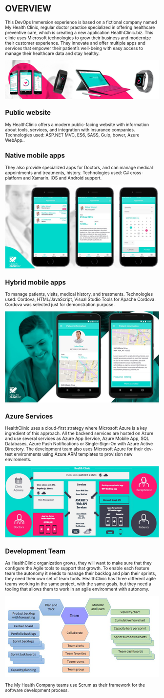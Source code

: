 # OVERVIEW

This DevOps Immersion experience is based on a fictional company named My Health Clinic, regular doctor practice specialized in offering healthcare preventive care,  which is creating a new application HealthClinic.biz. This clinic uses Microsoft technologies to grow their business and modernize their customer experience. They innovate and offer multiple apps and services that empower their patient’s well-being with easy access to manage their healthcare data and stay healthy.

![](img/image1.jpg)

## Public website

My HealthClinic offers a modern public-facing  website with information about tools, services, and integration with insurance companies. 
Technologies used: ASP.NET MVC, ES6, SASS, Gulp, bower, Azure WebApp..

## Native mobile apps

They also provide specialized apps for Doctors, and can manage medical appointments and treatments, history.
Technologies used: C# cross-platform and Xamarin. iOS and Android support.

![](img/image2.jpg)

## Hybrid mobile apps 

To manage patients, visits, medical history, and treatments.
Technologies used: Cordova, HTML/JavaScript, Visual Studio Tools for Apache Cordova. Cordova was selected just for demonstration purpose.

![](img/image3.jpg)

## Azure Services

HealthClinic uses a cloud-first strategy where Microsoft Azure is a key ingredient of this approach.
All the backend services are hosted on Azure and use several services as Azure App Service, Azure Mobile App, SQL Databases, Azure Push Notifications or Single-Sign-On with Azure Active Directory. 
The development team also uses Microsoft Azure for their dev-test environments using Azure ARM templates to provision new enviroments.

![](img/image4.jpg)

## Development Team

As HealthClinic organization grows, they will want to make sure that they configure the Agile tools to support that growth. To enable each feature team the autonomy it needs to manage their backlog and plan their sprints, they need their own set of team tools.
HealthClinic has three different agile teams working in the same project, with the same goals, but they need a tooling that allows them to work in an agile environment with autonomy.

![](img/image5.jpg)

The My Health Company teams use Scrum as their framework for the software development process.

